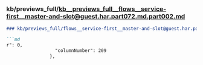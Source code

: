 ### kb/previews_full/kb__previews_full__flows__service-first__master-and-slot@guest.har.part072.md.part002.md

```md
### kb/previews_full/flows__service-first__master-and-slot@guest.har.part072.md (part 002)

```md
r": 0,
                  "columnNumber": 209
                },
      
```

```

```
